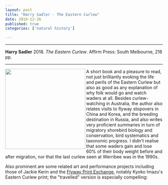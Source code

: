 ```yaml
---
layout: post
title: "Harry Sadler - The Eastern Curlew"
date: 2018-12-26
published: true
categories: ['natural history']

---
```



***
<b>Harry Sadler</b> 2018. _The Eastern Curlew_. Affirm Press: South Melbourne, 216 pp.

***
<img align="left"  width="256" src="http://affirmpress.com.au/wp-content/uploads/2018/04/The-Eastern-Curlew-by-Harry-Saddler.jpg" alt="">  

A short book and a pleasure to read, not just brilliantly evoking the life and perils of the Eastern Curlew but also as good as any explanation of why folk would go and watch waders at all. Besides curlew-watching in Australia, the author also relates visits to flyway stopovers in China and Korea, and the breeding destination in Russia, and also writes very proficient summaries in turn of migratory shorebird biology and conservation, bird systematics and taxonomic progress.  I didn't realise that some waders gain and lose 60% of their body weight before and after migration, nor that the last curlew seen at Werribee was in the 1990s.

Also prominent are some related art and performance projects including those of Jackie Kerin and the [Flyway Print Exchange](http://www.kategorringesmith.com.au/the-flyway-print-exchange.html), notably Kyoko Imazu's Eastern Curlew print; the "travelled" version is especially compelling:   
<img align="right" src="https://www.weekendnotes.com/im/002/01/kyokoimazutravelled.gif" alt="">  

  
